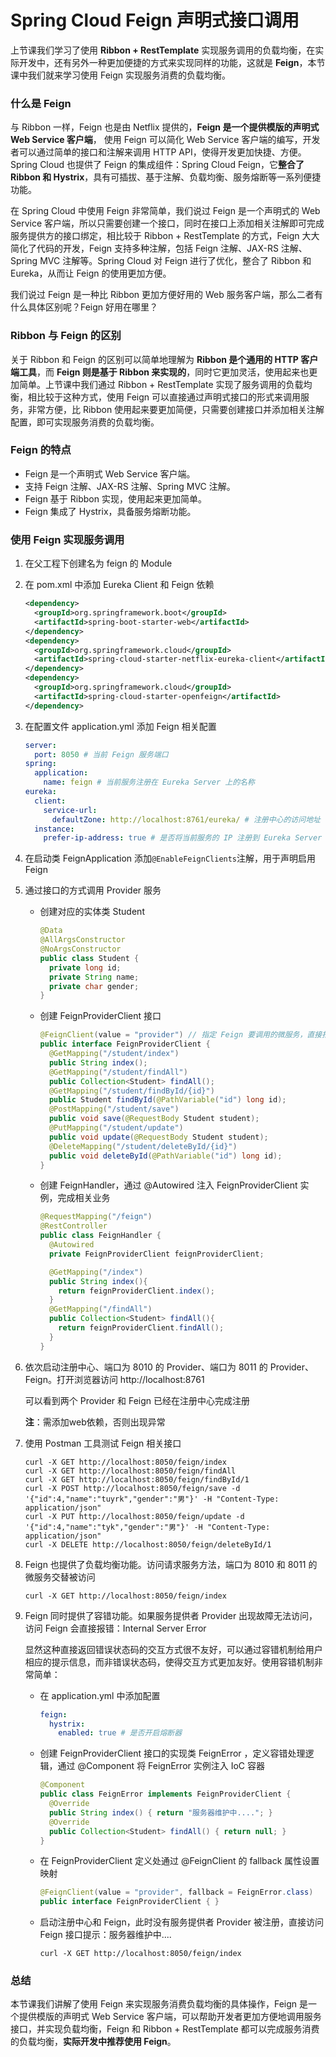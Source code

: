 # Spring Cloud Feign 声明式接口调用

上节课我们学习了使用 **Ribbon + RestTemplate** 实现服务调用的负载均衡，在实际开发中，还有另外一种更加便捷的方式来实现同样的功能，这就是 **Feign**，本节课中我们就来学习使用 Feign 实现服务消费的负载均衡。

### 什么是 Feign
与 Ribbon 一样，Feign 也是由 Netflix 提供的，**Feign 是一个提供模版的声明式 Web Service 客户端**， 使用 Feign 可以简化 Web Service 客户端的编写，开发者可以通过简单的接口和注解来调用 HTTP API，使得开发更加快捷、方便。Spring Cloud 也提供了 Feign 的集成组件：Spring Cloud Feign，它**整合了 Ribbon 和 Hystrix**，具有可插拔、基于注解、负载均衡、服务熔断等一系列便捷功能。

在 Spring Cloud 中使用 Feign 非常简单，我们说过 Feign 是一个声明式的 Web Service 客户端，所以只需要创建一个接口，同时在接口上添加相关注解即可完成服务提供方的接口绑定，相比较于 Ribbon + RestTemplate 的方式，Feign 大大简化了代码的开发，Feign 支持多种注解，包括 Feign 注解、JAX-RS 注解、Spring MVC 注解等。Spring Cloud 对 Feign 进行了优化，整合了 Ribbon 和 Eureka，从而让 Feign 的使用更加方便。

我们说过 Feign 是一种比 Ribbon 更加方便好用的 Web 服务客户端，那么二者有什么具体区别呢？Feign 好用在哪里？

### Ribbon 与 Feign 的区别
关于 Ribbon 和 Feign 的区别可以简单地理解为 **Ribbon 是个通用的 HTTP 客户端工具**，而 **Feign 则是基于 Ribbon 来实现的**，同时它更加灵活，使用起来也更加简单。上节课中我们通过 Ribbon + RestTemplate 实现了服务调用的负载均衡，相比较于这种方式，使用 Feign 可以直接通过声明式接口的形式来调用服务，非常方便，比 Ribbon 使用起来要更加简便，只需要创建接口并添加相关注解配置，即可实现服务消费的负载均衡。

### Feign 的特点

- Feign 是一个声明式 Web Service 客户端。
- 支持 Feign 注解、JAX-RS 注解、Spring MVC 注解。
- Feign 基于 Ribbon 实现，使用起来更加简单。
- Feign 集成了 Hystrix，具备服务熔断功能。

### 使用 Feign 实现服务调用

1. 在父工程下创建名为 feign 的 Module

2. 在 pom.xml 中添加 Eureka Client 和 Feign 依赖

   ```xml
   <dependency>
     <groupId>org.springframework.boot</groupId>
     <artifactId>spring-boot-starter-web</artifactId>
   </dependency>
   <dependency>
     <groupId>org.springframework.cloud</groupId>
     <artifactId>spring-cloud-starter-netflix-eureka-client</artifactId>
   </dependency>
   <dependency>
     <groupId>org.springframework.cloud</groupId>
     <artifactId>spring-cloud-starter-openfeign</artifactId>
   </dependency>
   ```

3. 在配置文件 application.yml 添加 Feign 相关配置

   ```yaml
   server:
     port: 8050 # 当前 Feign 服务端口
   spring:
     application:
       name: feign # 当前服务注册在 Eureka Server 上的名称
   eureka:
     client:
       service-url:
         defaultZone: http://localhost:8761/eureka/ # 注册中心的访问地址
     instance:
       prefer-ip-address: true # 是否将当前服务的 IP 注册到 Eureka Server
   ```

4. 在启动类 FeignApplication 添加`@EnableFeignClients`注解，用于声明启用 Feign

5. 通过接口的方式调用 Provider 服务

   - 创建对应的实体类 Student

     ```java
     @Data
     @AllArgsConstructor
     @NoArgsConstructor
     public class Student {
       private long id;
       private String name;
       private char gender;
     }
     ```

   - 创建 FeignProviderClient 接口

     ```java
     @FeignClient(value = "provider") // 指定 Feign 要调用的微服务，直接指定服务提供者在注册中心的 application name 即可
     public interface FeignProviderClient {
       @GetMapping("/student/index")
       public String index();
       @GetMapping("/student/findAll")
       public Collection<Student> findAll();
       @GetMapping("/student/findById/{id}")
       public Student findById(@PathVariable("id") long id);
       @PostMapping("/student/save")
       public void save(@RequestBody Student student);
       @PutMapping("/student/update")
       public void update(@RequestBody Student student);
       @DeleteMapping("/student/deleteById/{id}")
       public void deleteById(@PathVariable("id") long id);
     }
     ```

   - 创建 FeignHandler，通过 @Autowired 注入 FeignProviderClient 实例，完成相关业务

     ```java
     @RequestMapping("/feign")
     @RestController
     public class FeignHandler {
       @Autowired
       private FeignProviderClient feignProviderClient;
     
       @GetMapping("/index")
       public String index(){
         return feignProviderClient.index();
       }
       @GetMapping("/findAll")
       public Collection<Student> findAll(){
         return feignProviderClient.findAll();
       }
     }
     ```

7. 依次启动注册中心、端口为 8010 的 Provider、端口为 8011 的 Provider、Feign。打开浏览器访问 http://localhost:8761

   可以看到两个 Provider 和 Feign 已经在注册中心完成注册

   **注**：需添加web依赖，否则出现异常

8. 使用 Postman 工具测试 Feign 相关接口

   ```shell
   curl -X GET http://localhost:8050/feign/index
   curl -X GET http://localhost:8050/feign/findAll
   curl -X GET http://localhost:8050/feign/findById/1
   curl -X POST http://localhost:8050/feign/save -d '{"id":4,"name":"tuyrk","gender":"男"}' -H "Content-Type: application/json"
   curl -X PUT http://localhost:8050/feign/update -d '{"id":4,"name":"tyk","gender":"男"}' -H "Content-Type: application/json"
   curl -X DELETE http://localhost:8050/feign/deleteById/1
   ```

13. Feign 也提供了负载均衡功能。访问请求服务方法，端口为 8010 和 8011 的微服务交替被访问

    ```shell
    curl -X GET http://localhost:8050/feign/index
    ```

14. Feign 同时提供了容错功能。如果服务提供者 Provider 出现故障无法访问，访问 Feign 会直接报错：Internal Server Error

    显然这种直接返回错误状态码的交互方式很不友好，可以通过容错机制给用户相应的提示信息，而非错误状态码，使得交互方式更加友好。使用容错机制非常简单：

    - 在 application.yml 中添加配置

      ```yaml
      feign:
        hystrix:
          enabled: true # 是否开启熔断器
      ```

    - 创建 FeignProviderClient 接口的实现类 FeignError ，定义容错处理逻辑，通过 @Component 将 FeignError 实例注入 IoC 容器
    
      ```java
      @Component
      public class FeignError implements FeignProviderClient {
        @Override
        public String index() { return "服务器维护中...."; }
        @Override
        public Collection<Student> findAll() { return null; }
      }
      ```
    
    - 在 FeignProviderClient 定义处通过 @FeignClient 的 fallback 属性设置映射
    
      ```java
      @FeignClient(value = "provider", fallback = FeignError.class)
      public interface FeignProviderClient { }
      ```
    
    - 启动注册中心和 Feign，此时没有服务提供者 Provider 被注册，直接访问 Feign 接口提示：服务器维护中....
    
      ```shell
      curl -X GET http://localhost:8050/feign/index
      ```

### 总结
本节课我们讲解了使用 Feign 来实现服务消费负载均衡的具体操作，Feign 是一个提供模版的声明式 Web Service 客户端，可以帮助开发者更加方便地调用服务接口，并实现负载均衡，Feign 和 Ribbon + RestTemplate 都可以完成服务消费的负载均衡，**实际开发中推荐使用 Feign**。